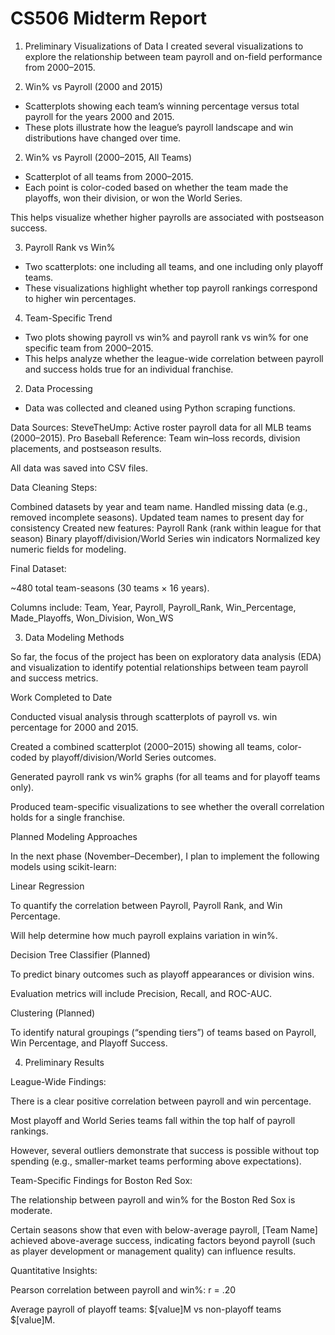 # CS506 Midterm Report

1. Preliminary Visualizations of Data
I created several visualizations to explore the relationship between team payroll and on-field performance from 2000–2015.

1. Win% vs Payroll (2000 and 2015)

- Scatterplots showing each team’s winning percentage versus total payroll for the years 2000 and 2015.
- These plots illustrate how the league’s payroll landscape and win distributions have changed over time.

2. Win% vs Payroll (2000–2015, All Teams)

- Scatterplot of all teams from 2000–2015.
- Each point is color-coded based on whether the team made the playoffs, won their division, or won the World Series.

This helps visualize whether higher payrolls are associated with postseason success.

3. Payroll Rank vs Win%

- Two scatterplots: one including all teams, and one including only playoff teams.
- These visualizations highlight whether top payroll rankings correspond to higher win percentages.

4. Team-Specific Trend 

- Two plots showing payroll vs win% and payroll rank vs win% for one specific team from 2000–2015.
- This helps analyze whether the league-wide correlation between payroll and success holds true for an individual franchise.

2. Data Processing

- Data was collected and cleaned using Python scraping functions.

Data Sources:
SteveTheUmp: Active roster payroll data for all MLB teams (2000–2015).
Pro Baseball Reference: Team win–loss records, division placements, and postseason results.

All data was saved into CSV files. 

Data Cleaning Steps:

Combined datasets by year and team name.
Handled missing data (e.g., removed incomplete seasons).
Updated team names to present day for consistency 
Created new features:
Payroll Rank (rank within league for that season)
Binary playoff/division/World Series win indicators
Normalized key numeric fields for modeling.

Final Dataset:

~480 total team-seasons (30 teams × 16 years).

Columns include: Team, Year, Payroll, Payroll_Rank, Win_Percentage, Made_Playoffs, Won_Division, Won_WS


3. Data Modeling Methods

So far, the focus of the project has been on exploratory data analysis (EDA) and visualization to identify potential relationships between team payroll and success metrics.

Work Completed to Date

Conducted visual analysis through scatterplots of payroll vs. win percentage for 2000 and 2015.

Created a combined scatterplot (2000–2015) showing all teams, color-coded by playoff/division/World Series outcomes.

Generated payroll rank vs win% graphs (for all teams and for playoff teams only).

Produced team-specific visualizations to see whether the overall correlation holds for a single franchise.

Planned Modeling Approaches

In the next phase (November–December), I plan to implement the following models using scikit-learn:

Linear Regression

To quantify the correlation between Payroll, Payroll Rank, and Win Percentage.

Will help determine how much payroll explains variation in win%.

Decision Tree Classifier (Planned)

To predict binary outcomes such as playoff appearances or division wins.

Evaluation metrics will include Precision, Recall, and ROC-AUC.

Clustering (Planned)

To identify natural groupings (“spending tiers”) of teams based on Payroll, Win Percentage, and Playoff Success.

4. Preliminary Results

League-Wide Findings:

There is a clear positive correlation between payroll and win percentage.

Most playoff and World Series teams fall within the top half of payroll rankings.

However, several outliers demonstrate that success is possible without top spending (e.g., smaller-market teams performing above expectations).

Team-Specific Findings for Boston Red Sox:

The relationship between payroll and win% for the Boston Red Sox is moderate.

Certain seasons show that even with below-average payroll, [Team Name] achieved above-average success, indicating factors beyond payroll (such as player development or management quality) can influence results.

Quantitative Insights:

Pearson correlation between payroll and win%: r = .20

Average payroll of playoff teams: $[value]M vs non-playoff teams $[value]M.